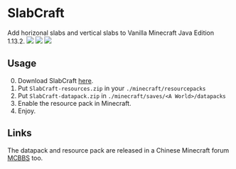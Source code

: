 # SlabCraft

Add horizonal slabs and vertical slabs to Vanilla Minecraft Java Edition 1.13.2.
![](https://i.loli.net/2018/10/20/5bcb3e1349be1.png)
![](https://i.loli.net/2018/10/20/5bcb4099d6f26.png)
![](https://i.loli.net/2018/10/20/5bcb41b084dfe.png)

## Usage

0. Download SlabCraft [here](https://github.com/CommandBlockLogic/SlabCraft/releases).
1. Put `SlabCraft-resources.zip` in your `./minecraft/resourcepacks`
1. Put `SlabCraft-datapack.zip` in `./minecraft/saves/<A World>/datapacks`
1. Enable the resource pack in Minecraft.
1. Enjoy.

## Links

The datapack and resource pack are released in a Chinese Minecraft forum [MCBBS](http://www.mcbbs.net/thread-824892-1-1.html) too.
